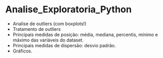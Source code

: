 # Analise_Exploratoria_Python
  - Analise de outliers (com boxplots!)
  - Tratamento de outliers
  - Principais medidas de posição: média, mediana, percentis, mínimo e máximo das variáveis do dataset.
  - Principais medidas de dispersão: desvio padrão.
  - Gráficos.
